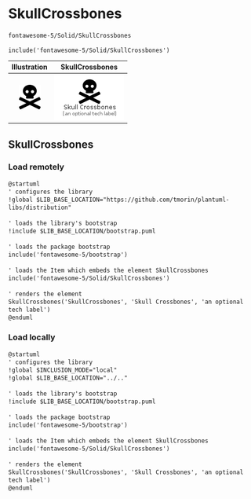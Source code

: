 # SkullCrossbones


```text
fontawesome-5/Solid/SkullCrossbones
```

```text
include('fontawesome-5/Solid/SkullCrossbones')
```



| Illustration | SkullCrossbones |
| :---: | :---: |
| ![illustration for Illustration](../../fontawesome-5/Solid/SkullCrossbones.png) | ![illustration for SkullCrossbones](../../fontawesome-5/Solid/SkullCrossbones.Local.png) |




## SkullCrossbones

### Load remotely
```plantuml
@startuml
' configures the library
!global $LIB_BASE_LOCATION="https://github.com/tmorin/plantuml-libs/distribution"

' loads the library's bootstrap
!include $LIB_BASE_LOCATION/bootstrap.puml

' loads the package bootstrap
include('fontawesome-5/bootstrap')

' loads the Item which embeds the element SkullCrossbones
include('fontawesome-5/Solid/SkullCrossbones')

' renders the element
SkullCrossbones('SkullCrossbones', 'Skull Crossbones', 'an optional tech label')
@enduml
```

### Load locally
```plantuml
@startuml
' configures the library
!global $INCLUSION_MODE="local"
!global $LIB_BASE_LOCATION="../.."

' loads the library's bootstrap
!include $LIB_BASE_LOCATION/bootstrap.puml

' loads the package bootstrap
include('fontawesome-5/bootstrap')

' loads the Item which embeds the element SkullCrossbones
include('fontawesome-5/Solid/SkullCrossbones')

' renders the element
SkullCrossbones('SkullCrossbones', 'Skull Crossbones', 'an optional tech label')
@enduml
```

